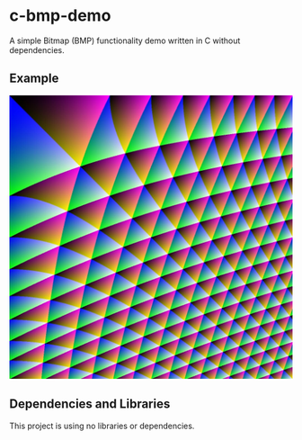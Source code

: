# c-bmp-demo

A simple Bitmap (BMP) functionality demo written in C without dependencies.

## Example

![Example screenshot 0](screenshot-0.jpg)

## Dependencies and Libraries
This project is using no libraries or dependencies.

